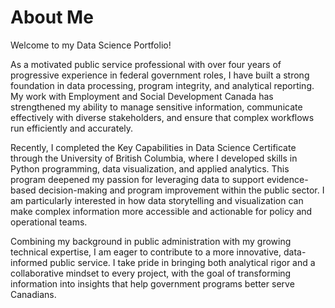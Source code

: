 # About Me

Welcome to my Data Science Portfolio!

As a motivated public service professional with over four years of progressive experience in federal government roles, I have built a strong foundation in data processing, program integrity, and analytical reporting. My work with Employment and Social Development Canada has strengthened my ability to manage sensitive information, communicate effectively with diverse stakeholders, and ensure that complex workflows run efficiently and accurately.

Recently, I completed the Key Capabilities in Data Science Certificate through the University of British Columbia, where I developed skills in Python programming, data visualization, and applied analytics. This program deepened my passion for leveraging data to support evidence-based decision-making and program improvement within the public sector. I am particularly interested in how data storytelling and visualization can make complex information more accessible and actionable for policy and operational teams.

Combining my background in public administration with my growing technical expertise, I am eager to contribute to a more innovative, data-informed public service. I take pride in bringing both analytical rigor and a collaborative mindset to every project, with the goal of transforming information into insights that help government programs better serve Canadians.
